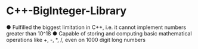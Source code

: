 # C++-BigInteger-Library
● Fulfilled the biggest limitation in C++, i.e. it cannot implement numbers greater than 10^18 
● Capable of storing and computing basic mathematical operations like +, -, *, /, even on 1000 digit long numbers
